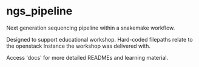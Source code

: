 # ngs_pipeline
Next generation sequencing pipeline within a snakemake workflow.

Designed to support educational workshop. Hard-coded filepaths relate to the openstack Instance the workshop was delivered with.

Access 'docs' for more detailed READMEs and learning material.
